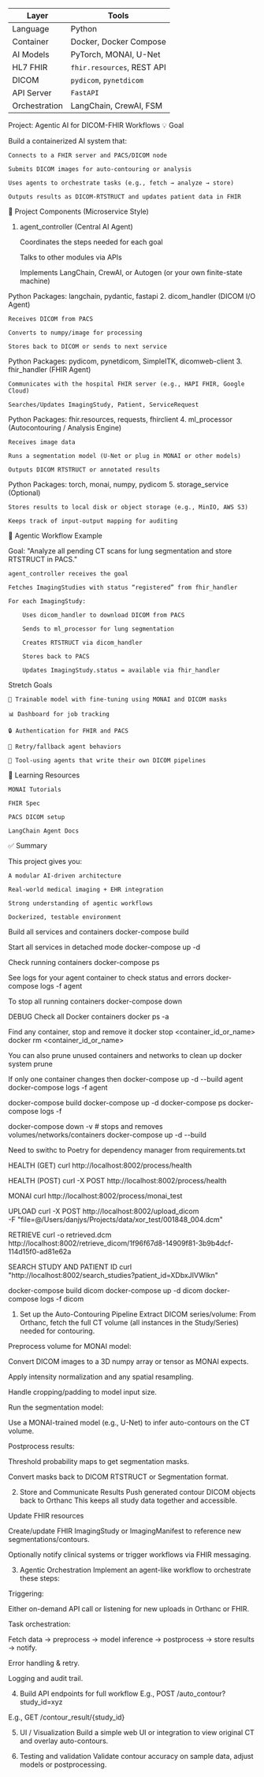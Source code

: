 | Layer         | Tools                      |
| ------------- | -------------------------- |
| Language      | Python                     |
| Container     | Docker, Docker Compose     |
| AI Models     | PyTorch, MONAI, U-Net      |
| HL7 FHIR      | `fhir.resources`, REST API |
| DICOM         | `pydicom`, `pynetdicom`    |
| API Server    | `FastAPI`                  |
| Orchestration | LangChain, CrewAI, FSM     |


Project: Agentic AI for DICOM-FHIR Workflows
💡 Goal

Build a containerized AI system that:

    Connects to a FHIR server and PACS/DICOM node

    Submits DICOM images for auto-contouring or analysis

    Uses agents to orchestrate tasks (e.g., fetch → analyze → store)

    Outputs results as DICOM-RTSTRUCT and updates patient data in FHIR

🧱 Project Components (Microservice Style)
1. agent_controller (Central AI Agent)

    Coordinates the steps needed for each goal

    Talks to other modules via APIs

    Implements LangChain, CrewAI, or Autogen (or your own finite-state machine)

Python Packages: langchain, pydantic, fastapi
2. dicom_handler (DICOM I/O Agent)

    Receives DICOM from PACS

    Converts to numpy/image for processing

    Stores back to DICOM or sends to next service

Python Packages: pydicom, pynetdicom, SimpleITK, dicomweb-client
3. fhir_handler (FHIR Agent)

    Communicates with the hospital FHIR server (e.g., HAPI FHIR, Google Cloud)

    Searches/Updates ImagingStudy, Patient, ServiceRequest

Python Packages: fhir.resources, requests, fhirclient
4. ml_processor (Autocontouring / Analysis Engine)

    Receives image data

    Runs a segmentation model (U-Net or plug in MONAI or other models)

    Outputs DICOM RTSTRUCT or annotated results

Python Packages: torch, monai, numpy, pydicom
5. storage_service (Optional)

    Stores results to local disk or object storage (e.g., MinIO, AWS S3)

    Keeps track of input-output mapping for auditing

🔁 Agentic Workflow Example

Goal: "Analyze all pending CT scans for lung segmentation and store RTSTRUCT in PACS."

    agent_controller receives the goal

    Fetches ImagingStudies with status “registered” from fhir_handler

    For each ImagingStudy:

        Uses dicom_handler to download DICOM from PACS

        Sends to ml_processor for lung segmentation

        Creates RTSTRUCT via dicom_handler

        Stores back to PACS

        Updates ImagingStudy.status = available via fhir_handler




Stretch Goals

    🧠 Trainable model with fine-tuning using MONAI and DICOM masks

    📊 Dashboard for job tracking

    🔒 Authentication for FHIR and PACS

    🔁 Retry/fallback agent behaviors

    🧠 Tool-using agents that write their own DICOM pipelines

🧰 Learning Resources

    MONAI Tutorials

    FHIR Spec

    PACS DICOM setup

    LangChain Agent Docs

✅ Summary

This project gives you:

    A modular AI-driven architecture

    Real-world medical imaging + EHR integration

    Strong understanding of agentic workflows

    Dockerized, testable environment


Build all services and containers
docker-compose build

Start all services in detached mode
docker-compose up -d

Check running containers
docker-compose ps

See logs for your agent container to check status and errors
docker-compose logs -f agent

To stop all running containers
docker-compose down


DEBUG
Check all Docker containers
docker ps -a

Find any container, stop and remove it
docker stop <container_id_or_name>
docker rm <container_id_or_name>

You can also prune unused containers and networks to clean up
docker system prune


If only one container changes then
docker-compose up -d --build agent
docker-compose logs -f agent



docker-compose build
docker-compose up -d
docker-compose ps
docker-compose logs -f


docker-compose down -v  # stops and removes volumes/networks/containers
docker-compose up -d --build



Need to swithc to Poetry for dependency manager from requirements.txt


HEALTH (GET)
curl http://localhost:8002/process/health

HEALTH (POST)
curl -X POST http://localhost:8002/process/health

MONAI
curl http://localhost:8002/process/monai_test


UPLOAD
curl -X POST http://localhost:8002/upload_dicom \
     -F "file=@/Users/danjys/Projects/data/xor_test/001848_004.dcm"

RETRIEVE
curl -o retrieved.dcm http://localhost:8002/retrieve_dicom/1f96f67d8-14909f81-3b9b4dcf-114d15f0-ad81e62a

SEARCH STUDY AND PATIENT ID
curl "http://localhost:8002/search_studies?patient_id=XDbxJIVWlkn"

docker-compose build dicom
docker-compose up -d dicom
docker-compose logs -f dicom 


1. Set up the Auto-Contouring Pipeline
Extract DICOM series/volume:
From Orthanc, fetch the full CT volume (all instances in the Study/Series) needed for contouring.

Preprocess volume for MONAI model:

Convert DICOM images to a 3D numpy array or tensor as MONAI expects.

Apply intensity normalization and any spatial resampling.

Handle cropping/padding to model input size.

Run the segmentation model:

Use a MONAI-trained model (e.g., U-Net) to infer auto-contours on the CT volume.

Postprocess results:

Threshold probability maps to get segmentation masks.

Convert masks back to DICOM RTSTRUCT or Segmentation format.

2. Store and Communicate Results
Push generated contour DICOM objects back to Orthanc
This keeps all study data together and accessible.

Update FHIR resources

Create/update FHIR ImagingStudy or ImagingManifest to reference new segmentations/contours.

Optionally notify clinical systems or trigger workflows via FHIR messaging.

3. Agentic Orchestration
Implement an agent-like workflow to orchestrate these steps:

Triggering:

Either on-demand API call or listening for new uploads in Orthanc or FHIR.

Task orchestration:

Fetch data → preprocess → model inference → postprocess → store results → notify.

Error handling & retry.

Logging and audit trail.

4. Build API endpoints for full workflow
E.g., POST /auto_contour?study_id=xyz

E.g., GET /contour_result/{study_id}

5. UI / Visualization
Build a simple web UI or integration to view original CT and overlay auto-contours.

6. Testing and validation
Validate contour accuracy on sample data, adjust models or postprocessing.